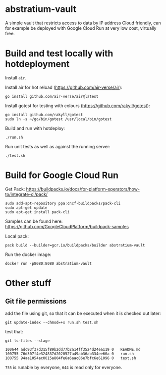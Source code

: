# abstratium-vault

A simple vault that restricts access to data by IP address
Cloud friendly, can for example be deployed with Google Cloud Run at very low cost, virtually free.

# Build and test locally with hotdeployment

Install `air`.

Install air for hot reload (https://github.com/air-verse/air):

    go install github.com/air-verse/air@latest

Install gotest for testing with colours (https://github.com/rakyll/gotest):

    go install github.com/rakyll/gotest
    sudo ln -s ~/go/bin/gotest /usr/local/bin/gotest

Build and run with hotdeploy:

    ./run.sh

Run unit tests as well as against the running server:

    ./test.sh

# Build for Google Cloud Run

Get Pack: https://buildpacks.io/docs/for-platform-operators/how-to/integrate-ci/pack/

    sudo add-apt-repository ppa:cncf-buildpacks/pack-cli
    sudo apt-get update
    sudo apt-get install pack-cli

Samples can be found here: https://github.com/GoogleCloudPlatform/buildpack-samples

Local pack:

    pack build --builder=gcr.io/buildpacks/builder abstratium-vault

Run the docker image:

    docker run -p8080:8080 abstratium-vault

# Other stuff

## Git file permissions

add the file using git, so that it can be executed when it is checked out later:

    git update-index --chmod=+x run.sh test.sh

test that:

    git ls-files --stage

    100644 adc93f37d315f89b2dd77b2a14ff3524d24ea119 0	README.md
    100755 76d307f4e324837d2020527a49ab36ab334ee60a 0	run.sh
    100755 94aa1054ac0015a804fe6a6aac86e7bfc6e61096 0	test.sh

`755` is runable by everyone, `644` is read only for everyone.

